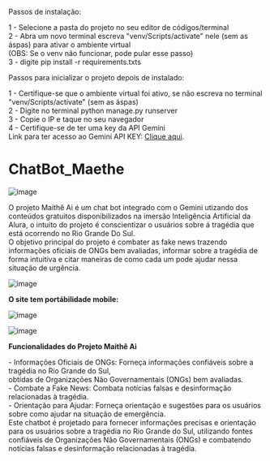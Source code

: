 Passos de instalação:

1 - Selecione a pasta do projeto no seu editor de códigos/terminal <br>
2 - Abra um novo terminal escreva "venv/Scripts/activate" nele (sem as áspas) para ativar o ambiente virtual <br>
(OBS: Se o venv não funcionar, pode pular esse passo) <br>
3 - digite pip install -r requirements.txts <br>


Passos para inicializar o projeto depois de instalado:

1 - Certifique-se que o ambiente virtual foi ativo, se não escreva no terminal "venv/Scripts/activate" (sem as áspas) <br>
2 - Digite no terminal python manage.py runserver <br>
3 - Copie o IP e taque no seu navegador <br>
4 - Certifique-se de ter uma key da API Gemini <br>
Link para ter acesso ao Gemini API KEY: [Clique aqui](https://aistudio.google.com/app/apikey/?utm_source=website&utm_medium=referral&utm_campaign=Alura&utm_content=).<br>


# ChatBot_Maethe
![image](https://github.com/bispado/ChatBot_Maeth-/assets/160679773/d98235f3-6f82-49d9-82e2-b86bb1a3b51d)

O projeto Maithê Ai é um chat bot integrado com o Gemini utizando dos conteúdos gratuitos disponibilizados na imersão Inteligência Artificial da Alura, o intuito do projeto é conscientizar o usuários sobre á tragédia que está ocorrendo no Rio Grande Do Sul. <br>
O objetivo principal do projeto é combater as fake news trazendo informações oficiais de ONGs bem avaliadas, informar sobre a tragédia de forma intuitiva e citar maneiras de como cada um pode ajudar nessa situação de urgência.

![image](https://github.com/bispado/ChatBot_Maeth-/assets/160679773/f61a40f4-adc8-4d9f-9976-0c151f1926c6)


**O site tem portábilidade mobile:**

![image](https://github.com/bispado/ChatBot_Maeth-/assets/160679773/eecbce33-d357-40e3-ad6e-934329b4e1a7)

![image](https://github.com/bispado/ChatBot_Maeth-/assets/160679773/88ddfd1a-9a87-4aeb-a220-306f76c78c07)

**Funcionalidades do Projeto Maithê Ai**

<div align="left">
- Informações Oficiais de ONGs: Forneça informações confiáveis sobre a tragédia no Rio Grande do Sul, <br> obtidas de Organizações Não Governamentais (ONGs) bem avaliadas. <br>
- Combate a Fake News: Combata notícias falsas e desinformação relacionadas à tragédia.  <br>
- Orientação para Ajudar: Forneça orientação e sugestões para os usuários sobre como ajudar na situação de emergência.  <br>
</div>
<div align="left">
Este chatbot é projetado para fornecer informações precisas e orientação para os usuários sobre a tragédia no Rio Grande do Sul, utilizando fontes confiáveis de Organizações Não Governamentais (ONGs) e combatendo notícias falsas e desinformação relacionadas à tragédia.
</div>

